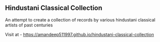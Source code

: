 ## Hindustani Classical Collection
An attempt to create a collection of records by various hindustani classical artists of past centuries 

Visit at - https://amandeep511997.github.io/hindustani-classical-collection


